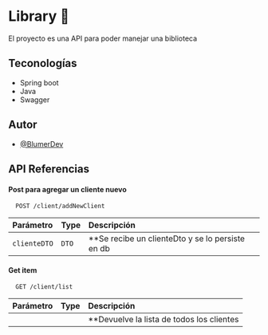 
# Library 📕

El proyecto es una API para poder manejar una biblioteca

## Teconologías 
- Spring boot 
- Java 
- Swagger 



## Autor

- [@BlumerDev](https://www.github.com/BlumerDev)


## API Referencias

#### Post para agregar un cliente nuevo 

```http
  POST /client/addNewClient
```

| Parámetro | Type     | Descripción                |
| :-------- | :------- | :------------------------- |
| `clienteDTO` | `DTO` | **Se recibe un clienteDto y se lo persiste en db |

#### Get item

```http
  GET /client/list
```

| Parámetro | Type     | Descripción                     |
| :-------- | :------- | :-------------------------------- |
|       |  | **Devuelve la lista de todos los clientes|



